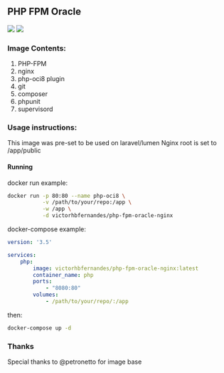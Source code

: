 ## PHP FPM Oracle

[![](https://images.microbadger.com/badges/image/victorhbfernandes/php-fpm-oracle-nginx:latest.svg)](https://microbadger.com/images/victorhbfernandes/php-fpm-oracle-nginx:latest "Latest")
[![](https://images.microbadger.com/badges/version/victorhbfernandes/php-fpm-oracle-nginx:latest.svg)](https://microbadger.com/images/victorhbfernandes/php-fpm-oracle-nginx:latest "Latest")

### Image Contents:
1. PHP-FPM
1. nginx
1. php-oci8 plugin
1. git
1. composer
1. phpunit
1. supervisord

### Usage instructions:

This image was pre-set to be used on laravel/lumen
Nginx root is set to /app/public

#### Running
docker run example:

```bash
docker run -p 80:80 --name php-oci8 \
           -v /path/to/your/repo:/app \
           -w /app \
           -d victorhbfernandes/php-fpm-oracle-nginx
```

docker-compose example:

```yml
version: '3.5'

services:
    php:
        image: victorhbfernandes/php-fpm-oracle-nginx:latest
        container_name: php
        ports: 
            - "8080:80"
        volumes:
            - /path/to/your/repo/:/app
```

then:
```bash
docker-compose up -d
```

### Thanks
Special thanks to @petronetto for image base
